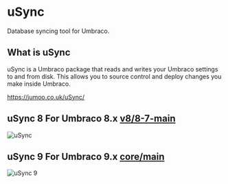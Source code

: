 # uSync
Database syncing tool for Umbraco.

## What is uSync 

uSync is a Umbraco package that reads and writes your Umbraco settings to and from disk. This allows you to source control and deploy changes you make inside Umbraco.

https://jumoo.co.uk/uSync/

## uSync 8 For Umbraco 8.x [v8/8-7-main](https://github.com/KevinJump/uSync8/tree/v8/8.7-main)
![uSync](https://github.com/KevinJump/uSync8/blob/v8/8.2/Screenshots/usyncprogress.gif "uSync Import Animation")

## uSync 9 For Umbraco 9.x [core/main](https://github.com/KevinJump/uSync8/tree/core/main)

![uSync 9](https://github.com/KevinJump/uSync8/blob/core/main/screenshots/importing.gif)

